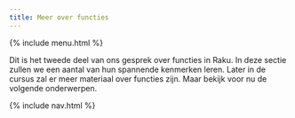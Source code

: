 ```yaml
---
title: Meer over functies
---
```


{% include menu.html %}

Dit is het tweede deel van ons gesprek over functies in Raku. In deze sectie zullen we een aantal van hun spannende kenmerken leren. Later in de cursus zal er meer materiaal over functies zijn. Maar bekijk voor nu de volgende onderwerpen.

{% include nav.html %}